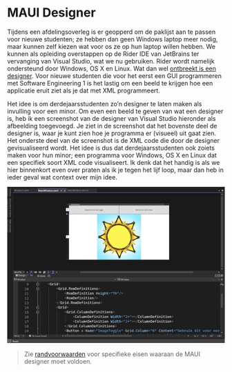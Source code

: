 # MAUI Designer

Tijdens een afdelingsoverleg is er geopperd om de paklijst aan te passen voor nieuwe studenten; ze hebben dan geen Windows laptop meer nodig, maar kunnen zelf kiezen wat voor os ze op hun laptop willen hebben. We kunnen als opleiding overstappen op de Rider IDE van JetBrains ter vervanging van Visual Studio, wat we nu gebruiken. Rider wordt namelijk ondersteund door Windows, OS X en Linux. Wat dan wel [ontbreekt is een designer](https://youtrack.jetbrains.com/issue/RIDER-94643/XAML-User-Interface-Designer-for-MAUI). Voor nieuwe studenten die voor het eerst een GUI programmeren met Software Engineering 1 is het lastig om een beeld te krijgen hoe een applicatie eruit ziet als je dat met XML programmeert.

Het idee is om derdejaarsstudenten zo’n designer te laten maken als invulling voor een minor. Om even een beeld te geven van wat een designer is, heb ik een screenshot van de designer van Visual Studio hieronder als afbeelding toegevoegd. Je ziet in de screenshot dat het bovenste deel de designer is, waar je kunt zien hoe je programma er (visueel) uit gaat zien. Het onderste deel van de screenshot is de XML code die door de designer gevisualiseerd wordt. Het idee is dus dat derdejaarsstudenten ook zoiets maken voor hun minor; een programma voor Windows, OS X en Linux dat een specifiek soort XML code visualiseert. Ik denk dat het handig is als we hier binnenkort even over praten als ik je tegen het lijf loop, maar dan heb in ieder geval wat context over mijn idee.

![Screenshot van Visual Studio](doc/visual%20studio%20designer.png)

> Zie [randvoorwaarden](doc/randvoorwaarden.md) voor specifieke eisen waaraan de MAUI designer moet voldoen.